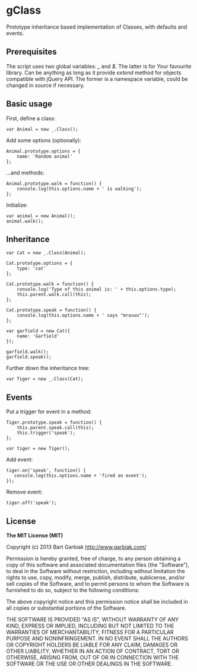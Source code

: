 gClass
======

Prototype inheritance based implementation of Classes, with defaults and events.

Prerequisites
----
The script uses two global variables: *_* and *$*. The latter is for Your favourite library. Can be anything as long as it provide *extend* method for objects compatible with jQuery API.
The former is a namespace variable, could be changed in source if necessary.  

Basic usage
----
First, define a class:

    var Animal = new _.Class();

Add some options (optionally):

    Animal.prototype.options = {
        name: 'Random animal'
    };

...and methods:

    Animal.prototype.walk = function() {
        console.log(this.options.name + ' is walking');
    };

Initialize:

    var animal = new Animal();
    animal.walk();

Inheritance
----

    var Cat = new _.Class(Animal);
    
    Cat.prototype.options = {
        type: 'cat'
    };

    Cat.prototype.walk = function() {
        console.log('Type of this animal is: ' + this.options.type);
        this.parent.walk.call(this);
    };

    Cat.prototype.speak = function() {
        console.log(this.options.name + ' says "mrauuu"');
    };

    var garfield = new Cat({
        name: 'Garfield'
    });
    
    garfield.walk();
    garfield.speak();

Further down the inheritance tree:

    var Tiger = new _.Class(Cat);

Events
----
Put a trigger for event in a method:

    Tiger.prototype.speak = function() {
        this.parent.speak.call(this);
        this.trigger('speak');
    };

    var tiger = new Tiger();

Add event:

    tiger.on('speak', function() {
       console.log(this.options.name + 'fired an event');
    });
    
Remove event:

    tiger.off('speak');


License
----
**The MIT License (MIT)**

Copyright (c) 2013 Bart Garbiak http://www.garbiak.com/

Permission is hereby granted, free of charge, to any person obtaining a copy
of this software and associated documentation files (the "Software"), to deal
in the Software without restriction, including without limitation the rights
to use, copy, modify, merge, publish, distribute, sublicense, and/or sell
copies of the Software, and to permit persons to whom the Software is
furnished to do so, subject to the following conditions:

The above copyright notice and this permission notice shall be included in
all copies or substantial portions of the Software.

THE SOFTWARE IS PROVIDED "AS IS", WITHOUT WARRANTY OF ANY KIND, EXPRESS OR
IMPLIED, INCLUDING BUT NOT LIMITED TO THE WARRANTIES OF MERCHANTABILITY,
FITNESS FOR A PARTICULAR PURPOSE AND NONINFRINGEMENT. IN NO EVENT SHALL THE
AUTHORS OR COPYRIGHT HOLDERS BE LIABLE FOR ANY CLAIM, DAMAGES OR OTHER
LIABILITY, WHETHER IN AN ACTION OF CONTRACT, TORT OR OTHERWISE, ARISING FROM,
OUT OF OR IN CONNECTION WITH THE SOFTWARE OR THE USE OR OTHER DEALINGS IN
THE SOFTWARE.